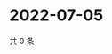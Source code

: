 # 2022-07-05

共 0 条

<!-- BEGIN WEIBO -->
<!-- 最后更新时间 Tue Jul 05 2022 05:13:52 GMT+0800 (China Standard Time) -->

<!-- END WEIBO -->
